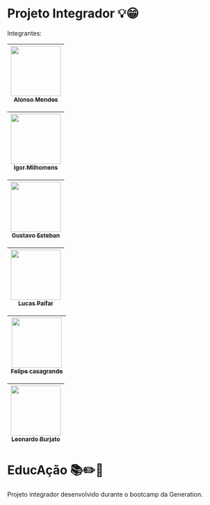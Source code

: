 # Projeto Integrador 💡😁 
Integrantes:

[<img src="https://avatars.githubusercontent.com/u/64035001?s=460&u=e0bdede595e70528fed1b2ea5ba820fdc2086a82&v=4=" width=115 > <br> <sub> Alonso Mendes </sub>](https://github.com/AlonsoMendes) |
| :---: |

[<img src="https://avatars.githubusercontent.com/u/61119600?s=460&u=d03ac10747708c323c064d8772de3beef798d9ca&v=4=" width=115 > <br> <sub> Igor Milhomens </sub>]( https://github.com/igorMilhomens) |
| :---: | 

[<img src="https://avatars.githubusercontent.com/u/62370227?s=460&u=aef2f04f5d371b2a7056f781878356c3343d96c5&v=4=" width=115 > <br> <sub> Gustavo Esteban </sub>]( https://github.com/Gustavo-Esteban) |
| :---: | 

[<img src="https://avatars.githubusercontent.com/u/77505985?s=400&v=4=" width=115 > <br> <sub> Lucas Paifar </sub>]( https://github.com/lpaifar) |
| :---: | 

[<img src="https://avatars.githubusercontent.com/u/77506504?s=460&u=0c04ea63bbf6db5715a44710db43390789e8801d&v=4=" width=115 > <br> <sub> Felipe casagrande </sub>](https://github.com/fehcasa) |
| :---: | 

[<img src="https://avatars.githubusercontent.com/u/77506504?s=460&u=0c04ea63bbf6db5715a44710db43390789e8801d&v=4=" width=115 > <br> <sub> Leonardo Burjato </sub>](https://github.com/qbleonardo) |
| :---: | 


# EducAção 📚✏️📖
Projeto integrador desenvolvido durante o bootcamp da Generation.

